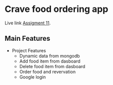 # Crave food ordering app

Live link [Assigment 11](https://pizza-hunt-cbde0.web.app).

## Main Features

* Project Features
  * Dynamic data from mongodb 
  * Add food item from dasboard
  * Delete food item from dasboard
  * Order food and revervation
  * Google login 
